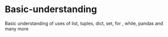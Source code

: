 # Basic-understanding
Basic understanding of uses of list, tuples, dict, set, for , while, pandas and many more
